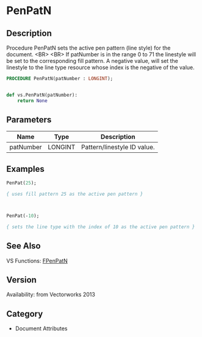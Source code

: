 # PenPatN

## Description
Procedure PenPatN sets the active pen pattern (line style) for the document. &lt;BR&gt;
&lt;BR&gt;
If patNumber is in the range 0 to 71 the linestyle will be set to the corresponding fill pattern. A negative value, will set the linestyle to the line type resource whose index is the negative of the value.

```pascal
PROCEDURE PenPatN(patNumber : LONGINT);
```

```python

def vs.PenPatN(patNumber):
    return None
```

## Parameters
|Name|Type|Description|
|---|---|---|
|patNumber|LONGINT|Pattern/linestyle ID value.|

## Examples
```pascal
PenPat(25);

{ uses fill pattern 25 as the active pen pattern }



PenPat(-10);

{ sets the line type with the index of 10 as the active pen pattern }
```

## See Also
VS Functions:
[FPenPatN](FPenPatN.md)

## Version
Availability: from Vectorworks 2013
## Category
* Document Attributes


